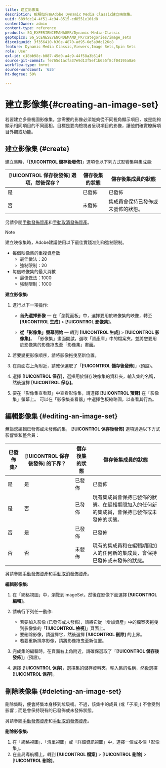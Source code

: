 ```yaml
---
title: 建立影像集
description: 瞭解如何在Adobe Dynamic Media Classic建立映像集。
uuid: 689fdc14-4f51-4c94-8515-cd8551e101d8
contentOwner: admin
content-type: reference
products: SG_EXPERIENCEMANAGER/Dynamic-Media-Classic
geptopics: SG_SCENESEVENONDEMAND_PK/categories/image_sets
discoiquuid: 3f356410-b30e-4870-ad95-6e5a9dc126c8
feature: Dynamic Media Classic,Viewers,Image Sets,Spin Sets
role: User
exl-id: c18bb98c-b087-45d0-a4c9-44f58a3b514f
source-git-commit: fe765d1acfa37e9d13f5ef1b655f8cf04195a8a6
workflow-type: tm+mt
source-wordcount: '626'
ht-degree: 59%

---
```


# 建立影像集{#creating-an-image-set}

若要建立多重視圖影像集，您需要的影像必須能夠從不同視角顯示項目，或是能夠顯示相同項目的不同面相。目標是要向檢視者呈現項目的影像，讓他們確實瞭解項目外觀或功能。

## 建立影像集 {#create}

建立集時，「**[!UICONTROL 儲存後發佈]**」選項會以下列方式影響集與集成員:

| **[!UICONTROL 保存後發佈]** 選項，然後保存？ | 儲存後集的狀態 | 儲存後集成員的狀態 |
| --- | --- | --- |
| 是 | 已發佈 | 已發佈 |
| 否 | 未發佈 | 集成員會保持已發佈或未發佈的狀態。 |

另請參閱[手動發佈資產](publishing-files.md#manually_publishing_assets)和[手動取消發佈資產](publishing-files.md#manually_unpublishing_assets)。

>[!NOTE]
>
>建立映像集時，Adobe建議使用以下最佳實踐准則和強制限制。
>
>* 每個映像集的重複資產數
   >   * 最佳做法：20
   >   * 強制限制：20
> * 每個映像集的最大頁數
   >   * 最佳做法：1000
   >   * 強制限制：1000


**建立影像集:**

1. 進行以下一項操作:

   * **首先選擇影像**  — 在「瀏覽面板」中，選擇要用於映像集的映像，轉至 **[!UICONTROL 生成]** > **[!UICONTROL 影像集]**。

   * **從「影像集」螢幕開始**  — 轉到 **[!UICONTROL 生成]** > **[!UICONTROL 影像集]**。 「影像集」畫面開啟。選取「資產庫」中的檔案夾，並將您要用於影像集的影像拖曳至「影像集」畫面。

1. 若要變更影像順序，請將影像拖曳至新位置。
1. 在頁面右上角附近，請確保選取了「**[!UICONTROL 儲存後發佈]**」(預設)。
1. 選擇 **[!UICONTROL 保存]**，選擇用於儲存映像集的資料夾，輸入集的名稱，然後選擇 **[!UICONTROL 保存]**。
1. 要在「影像集查看器」中查看影像集，請選擇 **[!UICONTROL 預覽]** 在「影像集」螢幕上。 可以在「影像集查看器」中選擇色板縮略圖，以查看其行為。

## 編輯影像集 {#editing-an-image-set}

無論您編輯已發佈或未發佈的集， **[!UICONTROL 保存後發佈]** 選項通過以下方式影響集和整合員：

| 已發佈集? | **[!UICONTROL 保存後發佈]** 的下界？ | 儲存後集的狀態 | 儲存後集成員的狀態 |
| --- | --- | --- | --- |
| 是 | 是 | 已發佈 | 已發佈 |
| 是 | 否 | 已發佈 | 現有集成員會保持已發佈的狀態。在編輯期間加入的任何新的集成員，會保持已發佈或未發佈的狀態。 |
| 否 | 是 | 已發佈 | 已發佈 |
| 否 | 否 | 未發佈 | 現有的集成員和在編輯期間加入的任何新的集成員，會保持已發佈或未發佈的狀態。 |

另請參閱[手動發佈資產](publishing-files.md#manually_publishing_assets)和[手動取消發佈資產](publishing-files.md#manually_unpublishing_assets)。

**編輯影像集:**

1. 在「網格視圖」中，瀏覽到ImageSet，然後在影像下面選擇 **[!UICONTROL 編輯]**。
1. 請執行下列任一動作:

   * 若要加入影像 (已發佈或未發佈)，請將它從「增加資產」中的檔案夾拖曳到影像集的「**[!UICONTROL 檢視]**」頁面上。
   * 要刪除影像，請選擇它，然後選擇 **[!UICONTROL 刪除]** 的上界。
   * 若要重新排序影像，請將影像拖曳至新位置。

1. 完成集的編輯時，在頁面右上角附近，請確保選取了「**[!UICONTROL 儲存後發佈]**」(預設)。
1. 選擇 **[!UICONTROL 保存]**，選擇集的儲存資料夾，輸入集的名稱，然後選擇 **[!UICONTROL 保存]**。

## 刪除映像集 {#deleting-an-image-set}

刪除集時，便會將集本身移到垃圾桶。不過，該集中的成員 (或「子項」) 不會受到影響；而是會保持現有的已發佈或未發佈狀態。

另請參閱[手動發佈資產](publishing-files.md#manually_publishing_assets)和[手動取消發佈資產](publishing-files.md#manually_unpublishing_assets)。

**刪除影像集:**

1. 在「網格視圖」、「清單視圖」或「詳細資訊視圖」中，選擇一個或多個「影像集」。
1. 在全局導航欄上，轉到 **[!UICONTROL 檔案]** > **[!UICONTROL 刪除]** > **[!UICONTROL 刪除]**。
